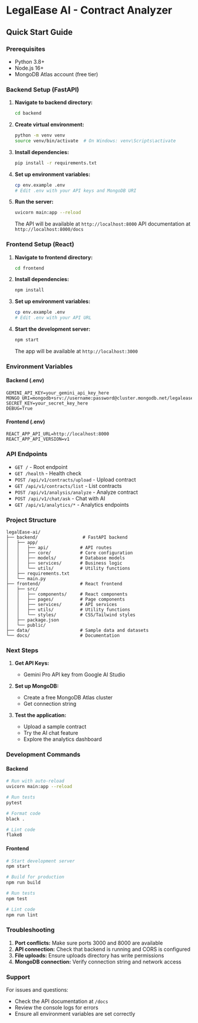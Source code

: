 # LegalEase AI - Contract Analyzer

## Quick Start Guide

### Prerequisites
- Python 3.8+
- Node.js 16+
- MongoDB Atlas account (free tier)

### Backend Setup (FastAPI)

1. **Navigate to backend directory:**
   ```bash
   cd backend
   ```

2. **Create virtual environment:**
   ```bash
   python -m venv venv
   source venv/bin/activate  # On Windows: venv\Scripts\activate
   ```

3. **Install dependencies:**
   ```bash
   pip install -r requirements.txt
   ```

4. **Set up environment variables:**
   ```bash
   cp env.example .env
   # Edit .env with your API keys and MongoDB URI
   ```

5. **Run the server:**
   ```bash
   uvicorn main:app --reload
   ```

   The API will be available at `http://localhost:8000`
   API documentation at `http://localhost:8000/docs`

### Frontend Setup (React)

1. **Navigate to frontend directory:**
   ```bash
   cd frontend
   ```

2. **Install dependencies:**
   ```bash
   npm install
   ```

3. **Set up environment variables:**
   ```bash
   cp env.example .env
   # Edit .env with your API URL
   ```

4. **Start the development server:**
   ```bash
   npm start
   ```

   The app will be available at `http://localhost:3000`

### Environment Variables

#### Backend (.env)
```env
GEMINI_API_KEY=your_gemini_api_key_here
MONGO_URI=mongodb+srv://username:password@cluster.mongodb.net/legalease
SECRET_KEY=your_secret_key_here
DEBUG=True
```

#### Frontend (.env)
```env
REACT_APP_API_URL=http://localhost:8000
REACT_APP_API_VERSION=v1
```

### API Endpoints

- `GET /` - Root endpoint
- `GET /health` - Health check
- `POST /api/v1/contracts/upload` - Upload contract
- `GET /api/v1/contracts/list` - List contracts
- `POST /api/v1/analysis/analyze` - Analyze contract
- `POST /api/v1/chat/ask` - Chat with AI
- `GET /api/v1/analytics/*` - Analytics endpoints

### Project Structure

```
legalEase-ai/
├── backend/                 # FastAPI backend
│   ├── app/
│   │   ├── api/            # API routes
│   │   ├── core/           # Core configuration
│   │   ├── models/         # Database models
│   │   ├── services/       # Business logic
│   │   └── utils/          # Utility functions
│   ├── requirements.txt
│   └── main.py
├── frontend/               # React frontend
│   ├── src/
│   │   ├── components/     # React components
│   │   ├── pages/          # Page components
│   │   ├── services/       # API services
│   │   ├── utils/          # Utility functions
│   │   └── styles/         # CSS/Tailwind styles
│   ├── package.json
│   └── public/
├── data/                   # Sample data and datasets
└── docs/                   # Documentation
```

### Next Steps

1. **Get API Keys:**
   - Gemini Pro API key from Google AI Studio

2. **Set up MongoDB:**
   - Create a free MongoDB Atlas cluster
   - Get connection string

3. **Test the application:**
   - Upload a sample contract
   - Try the AI chat feature
   - Explore the analytics dashboard

### Development Commands

#### Backend
```bash
# Run with auto-reload
uvicorn main:app --reload

# Run tests
pytest

# Format code
black .

# Lint code
flake8
```

#### Frontend
```bash
# Start development server
npm start

# Build for production
npm run build

# Run tests
npm test

# Lint code
npm run lint
```

### Troubleshooting

1. **Port conflicts:** Make sure ports 3000 and 8000 are available
2. **API connection:** Check that backend is running and CORS is configured
3. **File uploads:** Ensure uploads directory has write permissions
4. **MongoDB connection:** Verify connection string and network access

### Support

For issues and questions:
- Check the API documentation at `/docs`
- Review the console logs for errors
- Ensure all environment variables are set correctly
